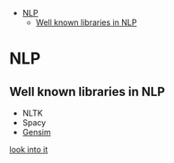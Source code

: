<!--ts-->
   * [NLP](#nlp)
      * [Well known libraries in NLP](#well-known-libraries-in-nlp)

<!-- Added by: gil_diy, at: Sat 12 Feb 2022 16:58:28 IST -->

<!--te-->

# NLP 

## Well known libraries in NLP

* NLTK
* Spacy
* [Gensim](https://github.com/RaRe-Technologies/gensim)


[look into it](https://youtu.be/m20_dfn6tsU)
